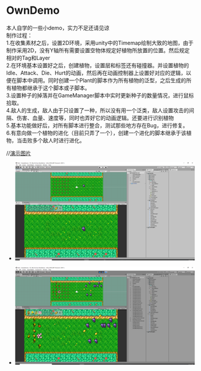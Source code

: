 # OwnDemo
本人自学的一些小demo，实力不足还请见谅<br>
制作过程：<br>
1.在收集素材之后，设置2D环境，采用unity中的Timemap绘制大致的地图，由于制作采用2D，没有Y轴所有需要设置空物体规定好植物所放置的位置。然后规定相对的Tag和Layer<br>
2.在环境基本设置好之后，创建植物，设置层和标签还有碰撞器。并设置植物的Idle、Attack、Die、Hurt的动画，然后再在动画控制器上设置好对应的逻辑，以便在脚本中调用。同时创建一个Plant的脚本作为所有植物的泛型，之后生成的所有植物都继承于这个脚本或子脚本。<br>
3.设置种子的掉落并在GameManager脚本中实时更新种子的数量情况，进行鼠标拾取。<br>
4.敌人的生成，敌人由于只设置了一种，所以没有用一个泛类，敌人设置攻击的间隔、伤害、血量、速度等，同时也弄好它的动画逻辑。还要进行识别植物<br>
5.基本功能做好后，对所有脚本进行整合，测试那些地方存在Bug，进行修复。<br>
6.有意向做一个植物的进化（目前只弄了一个），创建一个进化的脚本继承于该植物，当击败多个敌人时进行进化。<br>

//[演示图片](图片相对路径)
- ![PVZ.png](PVZ.png)

- ![PVZ2.png](PVZ2.png)
